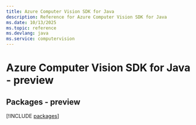 ```yaml
---
title: Azure Computer Vision SDK for Java
description: Reference for Azure Computer Vision SDK for Java
ms.date: 10/13/2025
ms.topic: reference
ms.devlang: java
ms.service: computervision
---
```

# Azure Computer Vision SDK for Java - preview
## Packages - preview
[!INCLUDE [packages](computer-vision-index.md)]
